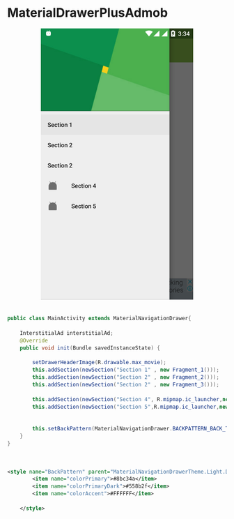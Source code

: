 # MaterialDrawerPlusAdmob



<p align="center">
  <img src="https://raw.githubusercontent.com/paveltech/MaterialDrawerPlusAdmob/master/device-2017-04-25-153422.png" width="350"/>
</p>




```java

public class MainActivity extends MaterialNavigationDrawer{

    InterstitialAd interstitialAd;
    @Override
    public void init(Bundle savedInstanceState) {

        setDrawerHeaderImage(R.drawable.max_movie);
        this.addSection(newSection("Section 1" , new Fragment_1()));
        this.addSection(newSection("Section 2" , new Fragment_2()));
        this.addSection(newSection("Section 2" , new Fragment_3()));

        this.addSection(newSection("Section 4", R.mipmap.ic_launcher,new Fragment_1()).setSectionColor(Color.parseColor("#9c27b0")));
        this.addSection(newSection("Section 5",R.mipmap.ic_launcher,new Fragment_2()).setSectionColor(Color.parseColor("#03a9f4")));


        this.setBackPattern(MaterialNavigationDrawer.BACKPATTERN_BACK_TO_FIRST);
    }
}

```



```xml


<style name="BackPattern" parent="MaterialNavigationDrawerTheme.Light.DarkActionBar" >
        <item name="colorPrimary">#8bc34a</item>
        <item name="colorPrimaryDark">#558b2f</item>
        <item name="colorAccent">#FFFFFF</item>

    </style>



 ```
